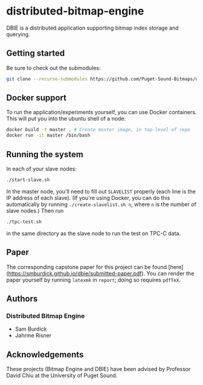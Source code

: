 # distributed-bitmap-engine
DBIE is a distributed application supporting bitmap index storage and
querying.
## Getting started
Be sure to check out the submodules:
```bash
git clone --recurse-submodules https://github.com/Puget-Sound-Bitmaps/distributed-bitmap-engine.git
```
## Docker support
To run the application/experiments yourself, you can use Docker containers.
This will put you into the ubuntu shell of a node:
```bash
docker build -t master . # Create master image, in top-level of repo
docker run -it master /bin/bash
```
## Running the system
In each of your slave nodes:
```bash
./start-slave.sh
```
In the master node, you'll need to fill out `SLAVELIST` properly (each line is
the IP address of each slave). (If you're using Docker, you can do
this automatically by running `./create-slavelist.sh n`, where `n` is
the number of slave nodes.) Then run
```bash
./tpc-test.sh
```
in the same directory as the slave node to run the test on TPC-C data.
## Paper
The corresponding capstone paper for this project can be found [here]
(https://smburdick.github.io/dbie/submitted-paper.pdf).
You can render the paper yourself by running `latexmk` in `report`;
doing so requires `pdfTeX`.
## Authors
### Distributed Bitmap Engine
- Sam Burdick
- Jahrme Risner
## Acknowledgements
These projects (Bitmap Engine and DBIE) have been advised by Professor David Chiu at the
University of Puget Sound.
